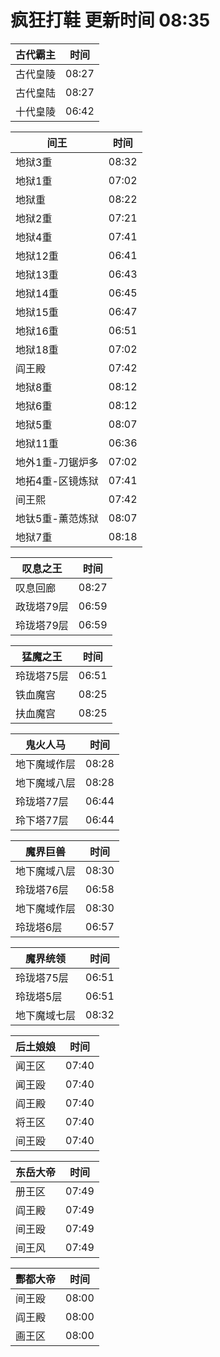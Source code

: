 # 疯狂打鞋 更新时间 08:35

| 古代霸主   | 时间    |
|--------|-------|
| 古代皇陵 | 08:27 |
| 古代皇陆 | 08:27 |
| 十代皇陵 | 06:42 |

| 间王   | 时间    |
|--------|-------|
| 地狱3重 | 08:32 |
| 地狱1重 | 07:02 |
| 地狱重 | 08:22 |
| 地狱2重 | 07:21 |
| 地狱4重 | 07:41 |
| 地狱12重 | 06:41 |
| 地狱13重 | 06:43 |
| 地狱14重 | 06:45 |
| 地狱15重 | 06:47 |
| 地狱16重 | 06:51 |
| 地狱18重 | 07:02 |
| 阎王殿 | 07:42 |
| 地狱8重 | 08:12 |
| 地狱6重 | 08:12 |
| 地狱5重 | 08:07 |
| 地狱11重 | 06:36 |
| 地外1重-刀锯炉多 | 07:02 |
| 地拓4重-区镜炼狱 | 07:41 |
| 间王熙 | 07:42 |
| 地钛5重-薰范炼狱 | 08:07 |
| 地狱7重 | 08:18 |

| 叹息之王   | 时间    |
|--------|-------|
| 叹息回廊 | 08:27 |
| 政珑塔79层 | 06:59 |
| 玲珑塔79层 | 06:59 |

| 猛魔之王   | 时间    |
|--------|-------|
| 玲珑塔75层 | 06:51 |
| 铁血魔宫 | 08:25 |
| 扶血魔宫 | 08:25 |

| 鬼火人马   | 时间    |
|--------|-------|
| 地下魔域作层 | 08:28 |
| 地下魔域八层 | 08:28 |
| 玲珑塔77层 | 06:44 |
| 玲下塔77层 | 06:44 |

| 魔界巨兽   | 时间    |
|--------|-------|
| 地下魔域八层 | 08:30 |
| 玲珑塔76层 | 06:58 |
| 地下魔域作层 | 08:30 |
| 玲珑塔6层 | 06:57 |

| 魔界统领   | 时间    |
|--------|-------|
| 玲珑塔75层 | 06:51 |
| 玲珑塔5层 | 06:51 |
| 地下魔域七层 | 08:32 |

| 后土娘娘   | 时间    |
|--------|-------|
| 闻王区 | 07:40 |
| 闻王殴 | 07:40 |
| 阎王殿 | 07:40 |
| 将王区 | 07:40 |
| 间王殴 | 07:40 |

| 东岳大帝   | 时间    |
|--------|-------|
| 册王区 | 07:49 |
| 阎王殿 | 07:49 |
| 间王殴 | 07:49 |
| 间王风 | 07:49 |

| 酆都大帝   | 时间    |
|--------|-------|
| 间王殴 | 08:00 |
| 阎王殿 | 08:00 |
| 画王区 | 08:00 |